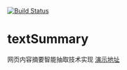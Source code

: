 [![Build Status](https://travis-ci.org/zkwi/textSummary.svg?branch=master)](https://travis-ci.org/zkwi/textSummary)
# textSummary
网页内容摘要智能抽取技术实现 [演示地址](http://textsummary.herokuapp.com/)

